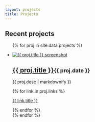 ```yaml
---
layout: projects
title: Projects
---
```


## Recent projects

<ul class="items">

  {% for proj in site.data.projects %}
    <li class="project">
      <a class="screenshot" href="{{ proj.url }}" target="_blank">
        <img src="{{ proj.img }}" alt="{{ proj.title }} screenshot">
      </a>
      <h2><a href="{{ proj.url }}" target="_blank">{{ proj.title }}</a><small>{{ proj.date }}</small></h2>
      <p>{{ proj.desc | markdownify }}</p>
      {% for link in proj.links %}
        <p><a href="{{ link.url }}" target="_blank">
          <span class="{{ link.className }}">{{ link.title }}</span></a>
        </p>
      {% endfor %}
    </li>
  {% endfor %}

</ul>
